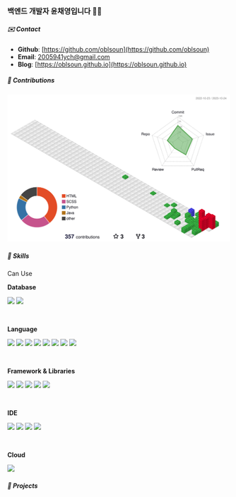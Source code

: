 ### 백엔드 개발자 윤채영입니다 🙌🏻

##### ✉️ Contact 

- **Github**: [https://github.com/oblsoun](https://github.com/oblsoun)
- **Email**: <a href="mailto:2005941ych@gmail.com">2005941ych@gmail.com</a>
- **Blog**: [https://oblsoun.github.io](https://oblsoun.github.io)

##### 🍃 Contributions

![](./profile-3d-contrib/profile-gitblock.svg)

##### 👀 Skills

Can Use

**Database**

<img src="https://img.shields.io/badge/Firebase-039BE5?style=for-the-badge&logo=Firebase&logoColor=white"/></a> 
<img src="https://img.shields.io/badge/mysql-%2300f.svg?style=for-the-badge&logo=mysql&logoColor=white"/></a> 

<br>

**Language**

<img src="https://img.shields.io/badge/java-%23ED8B00.svg?style=for-the-badge&logo=openjdk&logoColor=white"/></a> 
<img src="https://img.shields.io/badge/python-3670A0?style=for-the-badge&logo=python&logoColor=ffdd54"/></a> 
<img src="https://img.shields.io/badge/PyTorch-%23EE4C2C.svg?style=for-the-badge&logo=PyTorch&logoColor=white"/></a> 
<img src="https://img.shields.io/badge/numpy-%23013243.svg?style=for-the-badge&logo=numpy&logoColor=white"/></a> 
<img src="https://img.shields.io/badge/pandas-%23150458.svg?style=for-the-badge&logo=pandas&logoColor=white"/></a> 
<img src="https://img.shields.io/badge/html5-%23E34F26.svg?style=for-the-badge&logo=html5&logoColor=white"/></a> 
<img src="https://img.shields.io/badge/css3-%231572B6.svg?style=for-the-badge&logo=css3&logoColor=white"/></a> 
<img src="https://img.shields.io/badge/javascript-%23323330.svg?style=for-the-badge&logo=javascript&logoColor=%23F7DF1E"/></a> 

<br>

**Framework & Libraries**

<img src="https://img.shields.io/badge/django-%23092E20.svg?style=for-the-badge&logo=django&logoColor=white"/></a> 
<img src="https://img.shields.io/badge/opencv-%23white.svg?style=for-the-badge&logo=opencv&logoColor=white"/></a> 
<img src="https://img.shields.io/badge/spring-%236DB33F.svg?style=for-the-badge&logo=spring&logoColor=white"/></a> 
<img src="https://img.shields.io/badge/Anaconda-%2344A833.svg?style=for-the-badge&logo=anaconda&logoColor=white"/></a> 
<img src="https://img.shields.io/badge/bootstrap-%238511FA.svg?style=for-the-badge&logo=bootstrap&logoColor=white"/></a> 

<br>

**IDE**

<img src="https://img.shields.io/badge/Android%20Studio-3DDC84.svg?style=for-the-badge&logo=android-studio&logoColor=white"/></a> 
<img src="https://img.shields.io/badge/Eclipse-FE7A16.svg?style=for-the-badge&logo=Eclipse&logoColor=white"/></a> 
<img src="https://img.shields.io/badge/pycharm-143?style=for-the-badge&logo=pycharm&logoColor=black&color=black&labelColor=green"/></a> 
<img src="https://img.shields.io/badge/Visual%20Studio%20Code-0078d7.svg?style=for-the-badge&logo=visual-studio-code&logoColor=white"/></a> 

<br>

**Cloud**

<img src="https://img.shields.io/badge/AWS-%23FF9900.svg?style=for-the-badge&logo=amazon-aws&logoColor=white"/></a> 


##### 📑 Projects

<!--
**oblsoun/oblsoun** is a ✨ _special_ ✨ repository because its `README.md` (this file) appears on your GitHub profile.

Here are some ideas to get you started:

- 🔭 I’m currently working on ...
- 🌱 I’m currently learning ...
- 👯 I’m looking to collaborate on ...
- 🤔 I’m looking for help with ...
- 💬 Ask me about ...
- 📫 How to reach me: ...
- 😄 Pronouns: ...
- ⚡ Fun fact: ...
-->
